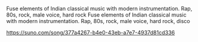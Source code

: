 Fuse elements of Indian classical music with modern instrumentation. Rap, 80s, rock, male voice, hard rock
Fuse elements of Indian classical music with modern instrumentation. Rap,  80s,  rock,  male voice,  hard rock,  disco

https://suno.com/song/377a4267-b4e0-43eb-a7e7-4937d81cd336